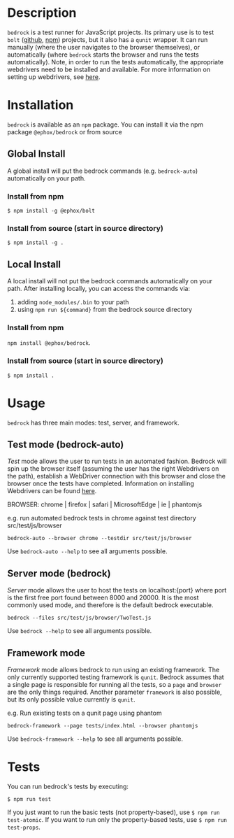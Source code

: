 # Description

`bedrock` is a test runner for JavaScript projects. Its primary use is to test `bolt` ([github](https://github.com/ephox/bolt), [npm](https://www.npmjs.com/package/@ephox/bolt)) projects, but it also has a `qunit` wrapper. It can run manually (where the user navigates to the browser themselves), or automatically (where `bedrock` starts the browser and runs the tests automatically). Note, in order to run the tests automatically, the appropriate webdrivers need to be installed and available. For more information on setting up webdrivers, see [here](https://www.npmjs.com/package/selenium-webdriver).

# Installation

`bedrock` is available as an `npm` package. You can install it via the npm package `@ephox/bedrock` or from source

## Global Install

A global install will put the bedrock commands (e.g. `bedrock-auto`) automatically on your path.

### Install from npm

`$ npm install -g @ephox/bolt`

### Install from source (start in source directory)

`$ npm install -g .`



## Local Install

A local install will not put the bedrock commands automatically on your path. After installing locally, you can access the commands via:

1. adding `node_modules/.bin` to your path
2. using `npm run ${command}` from the bedrock source directory

### Install from npm

`npm install @ephox/bedrock`.

### Install from source (start in source directory)

`$ npm install .`


# Usage

`bedrock` has three main modes: test, server, and framework.

## Test mode (bedrock-auto)

*Test* mode allows the user to run tests in an automated fashion. Bedrock will spin up the browser itself (assuming the user has the right Webdrivers on the path), establish a WebDriver connection with this browser and close the browser once the tests have completed. Information on installing Webdrivers can be found [here](https://www.npmjs.com/package/selenium-webdriver).

BROWSER: chrome | firefox | safari | MicrosoftEdge | ie | phantomjs

e.g. run automated bedrock tests in chrome against test directory src/test/js/browser

`bedrock-auto --browser chrome --testdir src/test/js/browser`

Use `bedrock-auto --help` to see all arguments possible.

## Server mode (bedrock)

*Server* mode allows the user to host the tests on localhost:{port} where port is the first free port found between 8000 and 20000. It is the most commonly used mode, and therefore is the default bedrock executable.

`bedrock --files src/test/js/browser/TwoTest.js`

Use `bedrock --help` to see all arguments possible.

## Framework mode

*Framework* mode allows bedrock to run using an existing framework. The only currently supported testing framework is `qunit`. Bedrock assumes that a single page is responsible for running all the tests, so a `page` and `browser` are the only things required. Another parameter `framework` is also possible, but its only possible value currently is `qunit`.

e.g. Run existing tests on a qunit page using phantom

`bedrock-framework --page tests/index.html --browser phantomjs`

Use `bedrock-framework --help` to see all arguments possible.

# Tests

You can run bedrock's tests by executing:

`$ npm run test`

If you just want to run the basic tests (not property-based), use `$ npm run test-atomic`. If you want to run only the property-based tests, use `$ npm run test-props`.